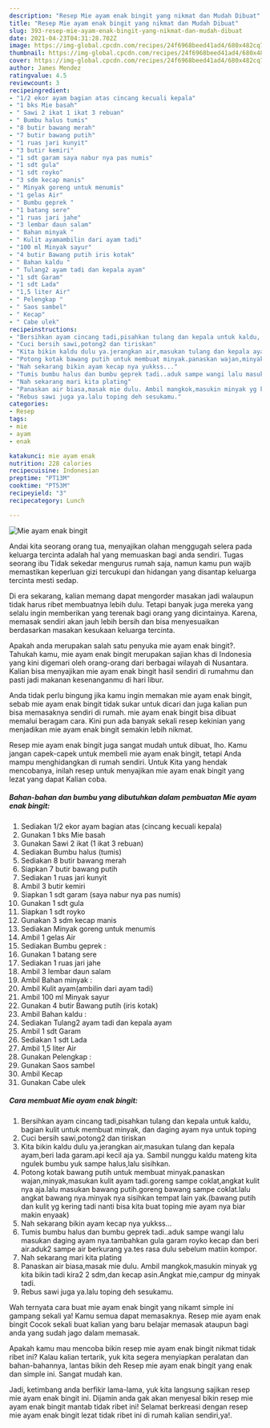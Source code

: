 ```yaml
---
description: "Resep Mie ayam enak bingit yang nikmat dan Mudah Dibuat"
title: "Resep Mie ayam enak bingit yang nikmat dan Mudah Dibuat"
slug: 393-resep-mie-ayam-enak-bingit-yang-nikmat-dan-mudah-dibuat
date: 2021-04-23T04:31:28.702Z
image: https://img-global.cpcdn.com/recipes/24f6968beed41ad4/680x482cq70/mie-ayam-enak-bingit-foto-resep-utama.jpg
thumbnail: https://img-global.cpcdn.com/recipes/24f6968beed41ad4/680x482cq70/mie-ayam-enak-bingit-foto-resep-utama.jpg
cover: https://img-global.cpcdn.com/recipes/24f6968beed41ad4/680x482cq70/mie-ayam-enak-bingit-foto-resep-utama.jpg
author: James Mendez
ratingvalue: 4.5
reviewcount: 3
recipeingredient:
- "1/2 ekor ayam bagian atas cincang kecuali kepala"
- "1 bks Mie basah"
- " Sawi 2 ikat 1 ikat 3 rebuan"
- " Bumbu halus tumis"
- "8 butir bawang merah"
- "7 butir bawang putih"
- "1 ruas jari kunyit"
- "3 butir kemiri"
- "1 sdt garam saya nabur nya pas numis"
- "1 sdt gula"
- "1 sdt royko"
- "3 sdm kecap manis"
- " Minyak goreng untuk menumis"
- "1 gelas Air"
- " Bumbu geprek "
- "1 batang sere"
- "1 ruas jari jahe"
- "3 lembar daun salam"
- " Bahan minyak "
- " Kulit ayamambilin dari ayam tadi"
- "100 ml Minyak sayur"
- "4 butir Bawang putih iris kotak"
- " Bahan kaldu "
- " Tulang2 ayam tadi dan kepala ayam"
- "1 sdt Garam"
- "1 sdt Lada"
- "1,5 liter Air"
- " Pelengkap "
- " Saos sambel"
- " Kecap"
- " Cabe ulek"
recipeinstructions:
- "Bersihkan ayam cincang tadi,pisahkan tulang dan kepala untuk kaldu, bagian kulit untuk membuat minyak, dan daging ayam nya untuk toping"
- "Cuci bersih sawi,potong2 dan tiriskan"
- "Kita bikin kaldu dulu ya.jerangkan air,masukan tulang dan kepala ayam,beri lada garam.api kecil aja ya. Sambil nunggu kaldu mateng kita ngulek bumbu yuk sampe halus,lalu sisihkan."
- "Potong kotak bawang putih untuk membuat minyak.panaskan wajan,minyak,masukan kulit ayam tadi.goreng sampe coklat,angkat kulit nya aja.lalu masukan bawang putih.goreng bawang sampe coklat.lalu angkat bawang nya.minyak nya sisihkan tempat lain yak.(bawang putih dan kulit yg kering tadi nanti bisa kita buat toping mie ayam nya biar makin enyaak)"
- "Nah sekarang bikin ayam kecap nya yukkss..."
- "Tumis bumbu halus dan bumbu geprek tadi..aduk sampe wangi lalu masukan daging ayam nya.tambahkan gula garam royko kecap dan beri air.aduk2 sampe air berkurang ya.tes rasa dulu sebelum matiin kompor."
- "Nah sekarang mari kita plating"
- "Panaskan air biasa,masak mie dulu. Ambil mangkok,masukin minyak yg kita bikin tadi kira2 2 sdm,dan kecap asin.Angkat mie,campur dg minyak tadi."
- "Rebus sawi juga ya.lalu toping deh sesukamu."
categories:
- Resep
tags:
- mie
- ayam
- enak

katakunci: mie ayam enak 
nutrition: 228 calories
recipecuisine: Indonesian
preptime: "PT13M"
cooktime: "PT53M"
recipeyield: "3"
recipecategory: Lunch

---
```



![Mie ayam enak bingit](https://img-global.cpcdn.com/recipes/24f6968beed41ad4/680x482cq70/mie-ayam-enak-bingit-foto-resep-utama.jpg)

Andai kita seorang orang tua, menyajikan olahan menggugah selera pada keluarga tercinta adalah hal yang memuaskan bagi anda sendiri. Tugas seorang ibu Tidak sekedar mengurus rumah saja, namun kamu pun wajib memastikan keperluan gizi tercukupi dan hidangan yang disantap keluarga tercinta mesti sedap.

Di era  sekarang, kalian memang dapat mengorder masakan jadi walaupun tidak harus ribet membuatnya lebih dulu. Tetapi banyak juga mereka yang selalu ingin memberikan yang terenak bagi orang yang dicintainya. Karena, memasak sendiri akan jauh lebih bersih dan bisa menyesuaikan berdasarkan masakan kesukaan keluarga tercinta. 



Apakah anda merupakan salah satu penyuka mie ayam enak bingit?. Tahukah kamu, mie ayam enak bingit merupakan sajian khas di Indonesia yang kini digemari oleh orang-orang dari berbagai wilayah di Nusantara. Kalian bisa menyajikan mie ayam enak bingit hasil sendiri di rumahmu dan pasti jadi makanan kesenanganmu di hari libur.

Anda tidak perlu bingung jika kamu ingin memakan mie ayam enak bingit, sebab mie ayam enak bingit tidak sukar untuk dicari dan juga kalian pun bisa memasaknya sendiri di rumah. mie ayam enak bingit bisa dibuat memalui beragam cara. Kini pun ada banyak sekali resep kekinian yang menjadikan mie ayam enak bingit semakin lebih nikmat.

Resep mie ayam enak bingit juga sangat mudah untuk dibuat, lho. Kamu jangan capek-capek untuk membeli mie ayam enak bingit, tetapi Anda mampu menghidangkan di rumah sendiri. Untuk Kita yang hendak mencobanya, inilah resep untuk menyajikan mie ayam enak bingit yang lezat yang dapat Kalian coba.

<!--inarticleads1-->

##### Bahan-bahan dan bumbu yang dibutuhkan dalam pembuatan Mie ayam enak bingit:

1. Sediakan 1/2 ekor ayam bagian atas (cincang kecuali kepala)
1. Gunakan 1 bks Mie basah
1. Gunakan  Sawi 2 ikat (1 ikat 3 rebuan)
1. Sediakan  Bumbu halus (tumis)
1. Sediakan 8 butir bawang merah
1. Siapkan 7 butir bawang putih
1. Sediakan 1 ruas jari kunyit
1. Ambil 3 butir kemiri
1. Siapkan 1 sdt garam (saya nabur nya pas numis)
1. Gunakan 1 sdt gula
1. Siapkan 1 sdt royko
1. Gunakan 3 sdm kecap manis
1. Sediakan  Minyak goreng untuk menumis
1. Ambil 1 gelas Air
1. Sediakan  Bumbu geprek :
1. Gunakan 1 batang sere
1. Sediakan 1 ruas jari jahe
1. Ambil 3 lembar daun salam
1. Ambil  Bahan minyak :
1. Ambil  Kulit ayam(ambilin dari ayam tadi)
1. Ambil 100 ml Minyak sayur
1. Gunakan 4 butir Bawang putih (iris kotak)
1. Ambil  Bahan kaldu :
1. Sediakan  Tulang2 ayam tadi dan kepala ayam
1. Ambil 1 sdt Garam
1. Sediakan 1 sdt Lada
1. Ambil 1,5 liter Air
1. Gunakan  Pelengkap :
1. Gunakan  Saos sambel
1. Ambil  Kecap
1. Gunakan  Cabe ulek




<!--inarticleads2-->

##### Cara membuat Mie ayam enak bingit:

1. Bersihkan ayam cincang tadi,pisahkan tulang dan kepala untuk kaldu, bagian kulit untuk membuat minyak, dan daging ayam nya untuk toping
1. Cuci bersih sawi,potong2 dan tiriskan
1. Kita bikin kaldu dulu ya.jerangkan air,masukan tulang dan kepala ayam,beri lada garam.api kecil aja ya. Sambil nunggu kaldu mateng kita ngulek bumbu yuk sampe halus,lalu sisihkan.
1. Potong kotak bawang putih untuk membuat minyak.panaskan wajan,minyak,masukan kulit ayam tadi.goreng sampe coklat,angkat kulit nya aja.lalu masukan bawang putih.goreng bawang sampe coklat.lalu angkat bawang nya.minyak nya sisihkan tempat lain yak.(bawang putih dan kulit yg kering tadi nanti bisa kita buat toping mie ayam nya biar makin enyaak)
1. Nah sekarang bikin ayam kecap nya yukkss...
1. Tumis bumbu halus dan bumbu geprek tadi..aduk sampe wangi lalu masukan daging ayam nya.tambahkan gula garam royko kecap dan beri air.aduk2 sampe air berkurang ya.tes rasa dulu sebelum matiin kompor.
1. Nah sekarang mari kita plating
1. Panaskan air biasa,masak mie dulu. Ambil mangkok,masukin minyak yg kita bikin tadi kira2 2 sdm,dan kecap asin.Angkat mie,campur dg minyak tadi.
1. Rebus sawi juga ya.lalu toping deh sesukamu.




Wah ternyata cara buat mie ayam enak bingit yang nikamt simple ini gampang sekali ya! Kamu semua dapat memasaknya. Resep mie ayam enak bingit Cocok sekali buat kalian yang baru belajar memasak ataupun bagi anda yang sudah jago dalam memasak.

Apakah kamu mau mencoba bikin resep mie ayam enak bingit nikmat tidak ribet ini? Kalau kalian tertarik, yuk kita segera menyiapkan peralatan dan bahan-bahannya, lantas bikin deh Resep mie ayam enak bingit yang enak dan simple ini. Sangat mudah kan. 

Jadi, ketimbang anda berfikir lama-lama, yuk kita langsung sajikan resep mie ayam enak bingit ini. Dijamin anda gak akan menyesal bikin resep mie ayam enak bingit mantab tidak ribet ini! Selamat berkreasi dengan resep mie ayam enak bingit lezat tidak ribet ini di rumah kalian sendiri,ya!.

